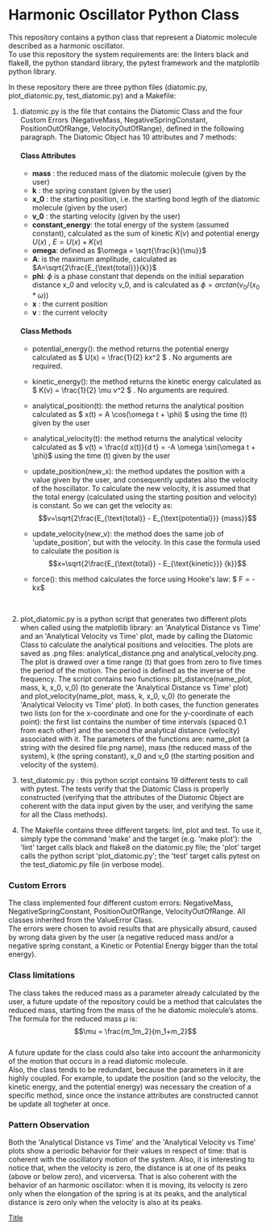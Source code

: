 # Harmonic Oscillator Python Class </br>

This repository contains a python class that represent a Diatomic molecule described as a harmonic oscillator. </br>
To use this repository the system requirements are: the linters black and flake8, the python standard library, the pytest framework and the matplotlib python library. </br>

In these repository there are three python files (diatomic.py, plot_diatomic.py, test_diatomic.py) and a Makefile: 
1) diatomic.py is the file that contains the Diatomic Class and the four Custom Errors (NegativeMass, NegativeSpringConstant, PositionOutOfRange, VelocityOutOfRange), defined in the following paragraph. The Diatomic Object has 10 attributes and 7 methods: </br>  
   
    #### Class Attributes </br>  
    - <strong>mass</strong> : the reduced mass of the diatomic molecule (given by the user)</br>
    - <strong>k</strong> : the spring constant (given by the user)</br> 
    - <strong>x_0</strong> : the starting position, i.e. the starting bond legth of the diatomic molecule (given by the user)</br> 
    - <strong>v_0</strong> : the starting velocity (given by the user)</br>
    - <strong>constant_energy</strong>: the total energy of the system (assumed constant), calculated as the sum of kinetic  $K(v)$ and potential energy $U(x)$ , $E = U(x) + K(v)$</br> 
    - <strong>omega</strong>: defined as $\omega = \sqrt{\frac{k}{\mu}}$ </br> 
    - <strong>A</strong>: is the maximum amplitude,
    calculated as $A=\sqrt{2\frac{E_{\text{total}}}{k}}$ </br> 
    - <strong>phi</strong>: $\phi$ is a phase constant that depends on the initial separation distance x_0 and velocity v_0, and is calculated as $\phi = arctan(v_0/(x_0*\omega))$</br> 
    - <strong>x</strong> : the current position
    - <strong>v</strong> : the current velocity
  


    #### Class Methods </br> 

    - potential_energy(): the method returns the potential energy calculated as $
      U(x) = \frac{1}{2} kx^2 $ . No arguments are required. </br> 

    - kinetic_energy(): the method returns the kinetic energy calculated as $ K(v) = \frac{1}{2} \mu v^2 $ . No arguments are required. </br> 
    - analytical_position(t): the method returns the analytical position calculated as $ x(t) = A \cos(\omega t + \phi) $ using the time (t) given by the user </br> 
    - analytical_velocity(t): the method returns the analytical velocity calculated as $ v(t) = \frac{d x(t)}{d t} = -A \omega \sin(\omega t + \phi)$ using the time (t) given by the user </br> 

    - update_position(new_x): the method updates the position with a value given by the user, and consequently updates also the velocity of the hoscillator. To calculate the new velocity, it is assumed that the total energy (calculated using the starting position and velocity) is constant. So we can get the velocity as: $$v=\sqrt{2\frac{E_{\text{total}} - E_{\text{potential}}} {mass}}$$
    
    - update_velocity(new_v): the method does the same job of 'update_position', but with the velocity. In this case the formula used to calculate the position is $$x=\sqrt{2\frac{E_{\text{total}} - E_{\text{kinetic}}} {k}}$$

    - force(): this method calculates the force using Hooke's law: 
    $ F = -kx$

    </br> 

2) plot_diatomic.py is a python script that generates two different plots when called using the matplotlib library: an 'Analytical Distance vs Time' and an 'Analytical Velocity vs Time' plot, made by calling the Diatomic Class to calculate the analytical positions and velocities. The plots are saved as .png files: analytical_distance.png and analytical_velocity.png. The plot is drawed over a time range (t) that goes from zero to five times the period of the motion. The period is defined as the inverse of the frequency. The script contains two functions: plt_distance(name_plot, mass, k, x_0, v_0) (to generate the 'Analytical Distance vs Time' plot) and plot_velocity(name_plot, mass, k, x_0, v_0) (to generate the 'Analytical Velocity vs Time' plot). In both cases, the function generates two lists (on for the x-coordinate and one for the y-coordinate of each point): the first list contains the number of time intervals (spaced 0.1 from each other) and the second the analytical distance (velocity) associated with it. The parameters of the functions are: name_plot (a string with the desired file.png name), mass (the reduced mass of the system), k (the spring constant), x_0 and v_0 (the starting position and velocity of the system).

3) test_diatomic.py : this python script contains 19 different tests to call with pytest. The tests verify that the Diatomic Class is properly constructed (verifying that the attributes of the Diatomic Object are coherent with the data input given by the user, and verifying the same for all the Class methods). 

4) The Makefile contains three different targets: lint, plot and test. To use it, simply type the command 'make' and the target (e.g. 'make plot'): the 'lint' target calls black and flake8 on the diatomic.py file; the 'plot' target calls the python script 'plot_diatomic.py'; the 'test' target calls pytest on the test_diatomic.py file (in verbose mode). 



### Custom Errors </br>

The class implemented four different custom errors: NegativeMass, NegativeSpringConstant, PositionOutOfRange, VelocityOutOfRange. All classes inherited from the ValueError Class.  </br>
The errors were chosen to avoid results that are physically absurd, caused by wrong data given by the user (a negative reduced mass and/or a negative spring constant, a Kinetic or Potential Energy bigger than the total energy). 

### Class limitations

The class takes the reduced mass as a parameter already calculated by the user, a future update of the repository could be a method that calculates the reduced mass, starting from the mass of the he diatomic molecule’s atoms. </br>
The formula for the reduced mass $\mu$ is: </br>
$$\mu = \frac{m_1m_2}{m_1+m_2}$$ 
</br>
A future update for the class could also take into account the anharmonicity of the motion that occurs in a read diatomic molecule. </br>
Also, the class tends to be redundant, because the parameters in it are highly coupled. For example, to update the position (and so the velocity, the kinetic energy, and the potential energy) was necessary the creation of a specific method, since once the instance attributes are constructed cannot be update all togheter at once. 

### Pattern Observation </br>


Both the 'Analytical Distance vs Time' and the 'Analytical Velocity vs Time' plots show a periodic behavior for their values in respect of time: that is coherent with the oscillatory motion of the system. Also, it is interesting to notice that, when the velocity is zero, the distance is at one of its peaks (above or below zero), and vicerversa. That is also coherent with the behavior of an harmonic oscillator: when it is moving, its velocity is zero only when the elongation of the spring is at its peaks, and the analytical distance is zero only when the velocity is also at its peaks. 


[Title](analytical_both)

